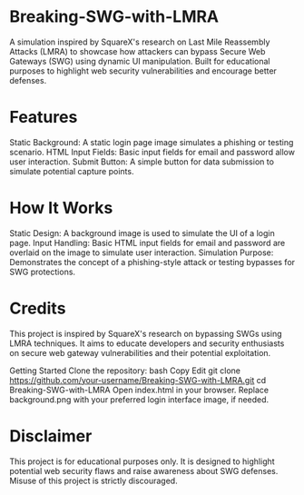 # Breaking-SWG-with-LMRA
A simulation inspired by SquareX's research on Last Mile Reassembly Attacks (LMRA) to showcase how attackers can bypass Secure Web Gateways (SWG) using dynamic UI manipulation. Built for educational purposes to highlight web security vulnerabilities and encourage better defenses.

# Features
Static Background: A static login page image simulates a phishing or testing scenario.
HTML Input Fields: Basic input fields for email and password allow user interaction.
Submit Button: A simple button for data submission to simulate potential capture points.

# How It Works
Static Design: A background image is used to simulate the UI of a login page.
Input Handling: Basic HTML input fields for email and password are overlaid on the image to simulate user interaction.
Simulation Purpose: Demonstrates the concept of a phishing-style attack or testing bypasses for SWG protections.

# Credits
This project is inspired by SquareX's research on bypassing SWGs using LMRA techniques. It aims to educate developers and security enthusiasts on secure web gateway vulnerabilities and their potential exploitation.

Getting Started
Clone the repository:
bash
Copy
Edit
git clone https://github.com/your-username/Breaking-SWG-with-LMRA.git
cd Breaking-SWG-with-LMRA
Open index.html in your browser.
Replace background.png with your preferred login interface image, if needed.

# Disclaimer
This project is for educational purposes only. It is designed to highlight potential web security flaws and raise awareness about SWG defenses. Misuse of this project is strictly discouraged.
